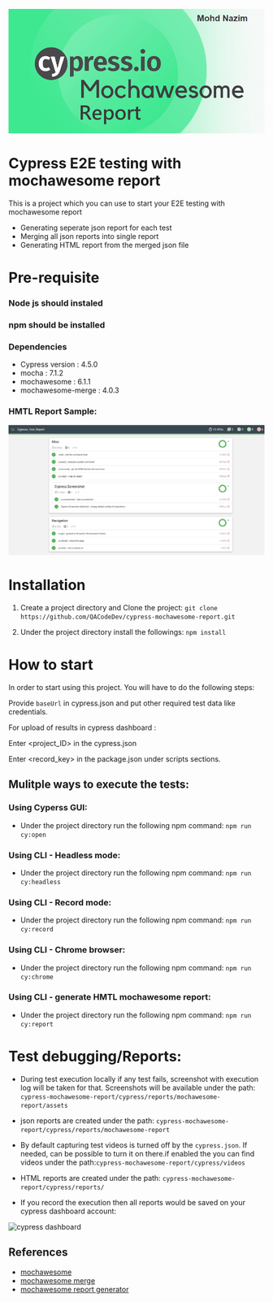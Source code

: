 ![project Logo](/git_project_logo.png)

# Cypress E2E testing with mochawesome report

This is a project which you can use to start your E2E testing with mochawesome report

- Generating seperate json report for each test
- Merging all json reports into single report
- Generating HTML report from the merged json file

# Pre-requisite
### Node js should instaled
### npm should be installed
### Dependencies
- Cypress version : 4.5.0
- mocha : 7.1.2
- mochawesome : 6.1.1
- mochawesome-merge : 4.0.3

### HMTL Report Sample:
![mochawesome report](/mochawesome_report.png)

# Installation  

1. Create a project directory and Clone the project: 
```git clone https://github.com/QACodeDev/cypress-mochawesome-report.git``` 

2. Under the project directory install the followings: 
```npm install```

# How to start

In order to start using this project. You will have to do the following steps:

 Provide `baseUrl` in cypress.json and put other required test data like credentials.

For upload of results in cypress dashboard :

 Enter <project_ID> in the cypress.json
 
 Enter <record_key> in the package.json under scripts sections.

## **Mulitple ways to execute the tests**:

### Using Cyperss GUI:
* Under the project directory run the following npm command: `npm run cy:open`
### Using CLI - Headless mode:
* Under the project directory run the following npm command: `npm run cy:headless`
### Using CLI - Record mode:
* Under the project directory run the following npm command: `npm run cy:record`
### Using CLI - Chrome browser:
* Under the project directory run the following npm command: `npm run cy:chrome`
### Using CLI - generate HMTL mochawesome report:
* Under the project directory run the following npm command: `npm run cy:report`

# Test debugging/Reports:

* During test execution locally if any test fails, screenshot with execution log will be taken for that. Screenshots will be available under the path: ```cypress-mochawesome-report/cypress/reports/mochawesome-report/assets``` 

* json reports are created under the path: ```cypress-mochawesome-report/cypress/reports/mochawesome-report``` 

* By default capturing test videos is turned off by the ```cypress.json```. If needed, can be possible to turn it on there.if enabled the you can find videos under the path:```cypress-mochawesome-report/cypress/videos``` 

* HTML reports are created under the path: ```cypress-mochawesome-report/cypress/reports/```

* If you record the execution then all reports would be saved on your cypress dashboard account:

![cypress dashboard](/cypress_dashboard.png)

## References

- [mochawesome](https://github.com/adamgruber/mochawesome)
- [mochawesome merge](https://github.com/Antontelesh/mochawesome-merge)
- [mochawesome report generator](https://github.com/adamgruber/mochawesome-report-generator)

